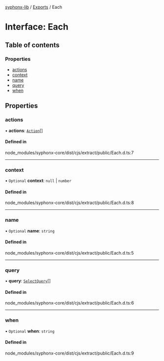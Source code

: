 [syphonx-lib](../README.md) / [Exports](../modules.md) / Each

# Interface: Each

## Table of contents

### Properties

- [actions](Each.md#actions)
- [context](Each.md#context)
- [name](Each.md#name)
- [query](Each.md#query)
- [when](Each.md#when)

## Properties

### actions

• **actions**: [`Action`](../modules.md#action)[]

#### Defined in

node_modules/syphonx-core/dist/cjs/extract/public/Each.d.ts:7

___

### context

• `Optional` **context**: ``null`` \| `number`

#### Defined in

node_modules/syphonx-core/dist/cjs/extract/public/Each.d.ts:8

___

### name

• `Optional` **name**: `string`

#### Defined in

node_modules/syphonx-core/dist/cjs/extract/public/Each.d.ts:5

___

### query

• **query**: [`SelectQuery`](../modules.md#selectquery)[]

#### Defined in

node_modules/syphonx-core/dist/cjs/extract/public/Each.d.ts:6

___

### when

• `Optional` **when**: `string`

#### Defined in

node_modules/syphonx-core/dist/cjs/extract/public/Each.d.ts:9
